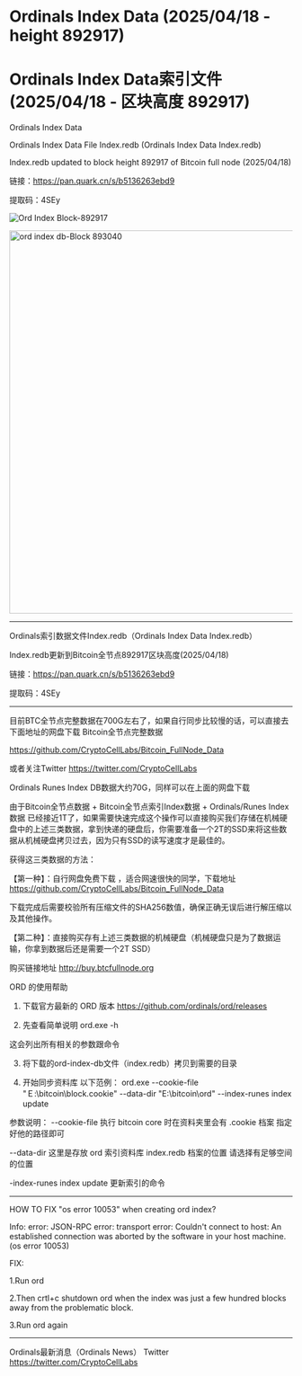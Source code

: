 # Ordinals Index Data (2025/04/18 - height 892917)
# Ordinals Index Data索引文件 (2025/04/18 - 区块高度 892917)

Ordinals Index Data

Ordinals Index Data File Index.redb (Ordinals Index Data Index.redb)

Index.redb updated to block height 892917 of Bitcoin full node (2025/04/18)

链接：https://pan.quark.cn/s/b5136263ebd9

提取码：4SEy

![Ord Index Block-892917](https://github.com/user-attachments/assets/c001b0bc-2a2d-49f9-87bf-c4b02b282555)

<img width="682" alt="ord index db-Block 893040" src="https://github.com/user-attachments/assets/d4a021df-4e5e-48d0-ae76-2435588785b6" />

--------------------------
Ordinals索引数据文件Index.redb（Ordinals Index Data Index.redb）

Index.redb更新到Bitcoin全节点892917区块高度(2025/04/18)

链接：https://pan.quark.cn/s/b5136263ebd9

提取码：4SEy



--------------------------

目前BTC全节点完整数据在700G左右了，如果自行同步比较慢的话，可以直接去下面地址的网盘下载 Bitcoin全节点完整数据

https://github.com/CryptoCellLabs/Bitcoin_FullNode_Data

或者关注Twitter https://twitter.com/CryptoCellLabs

Ordinals Runes Index DB数据大约70G，同样可以在上面的网盘下载

由于Bitcoin全节点数据 + Bitcoin全节点索引Index数据 + Ordinals/Runes Index数据 已经接近1T了，如果需要快速完成这个操作可以直接购买我们存储在机械硬盘中的上述三类数据，拿到快递的硬盘后，你需要准备一个2T的SSD来将这些数据从机械硬盘拷贝过去，因为只有SSD的读写速度才是最佳的。

获得这三类数据的方法：

【第一种】：自行网盘免费下载 ，适合网速很快的同学，下载地址 https://github.com/CryptoCellLabs/Bitcoin_FullNode_Data

下载完成后需要校验所有压缩文件的SHA256数值，确保正确无误后进行解压缩以及其他操作。

【第二种】：直接购买存有上述三类数据的机械硬盘（机械硬盘只是为了数据运输，你拿到数据后还是需要一个2T SSD）

购买链接地址  http://buy.btcfullnode.org


ORD 的使用帮助

1. 下载官方最新的 ORD 版本
https://github.com/ordinals/ord/releases

2. 先查看简单说明
ord.exe -h

这会列出所有相关的参数跟命令

3. 将下载的ord-index-db文件（index.redb）拷贝到需要的目录

4. 开始同步资料库
以下范例：
ord.exe --cookie-file "Ｅ:\bitcoin\block\.cookie"  --data-dir "E:\bitcoin\ord" --index-runes index update

参数说明：
--cookie-file 执行 bitcoin core 时在资料夹里会有 .cookie 档案 指定好他的路径即可

--data-dir 这里是存放 ord 索引资料库 index.redb 档案的位置 请选择有足够空间的位置

-index-runes index update 更新索引的命令

-------------------
HOW TO FIX "os error 10053" when creating ord index?

Info:
error: JSON-RPC error: transport error: Couldn't connect to host: An established connection was aborted by the software in your host machine. (os error 10053)

FIX:

1.Run ord

2.Then crtl+c shutdown ord when the index was just a few hundred blocks away from the problematic block.

3.Run ord again

 
-------------------
Ordinals最新消息（Ordinals News）
Twitter 
https://twitter.com/CryptoCellLabs 


